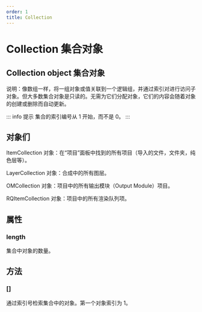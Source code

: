 ```yaml
---
order: 1
title: Collection
---
```


# Collection 集合对象

## Collection object 集合对象

说明：像数组一样，将一组对象或值关联到一个逻辑组，并通过索引对进行访问子对象。但大多数集合对象是只读的。无需为它们分配对象，它们的内容会随着对象的创建或删除而自动更新。

::: info 提示
集合的索引编号从 1 开始，而不是 0。
:::

## 对象们

ItemCollection 对象：在“项目”面板中找到的所有项目（导入的文件，文件夹，纯色层等）。

LayerCollection 对象：合成中的所有图层。

OMCollection 对象：项目中的所有输出模块（Output Module）项目。

RQItemCollection 对象：项目中的所有渲染队列项。

## 属性

### length

集合中对象的数量。

## 方法

### []

通过索引号检索集合中的对象。第一个对象索引为 1。
